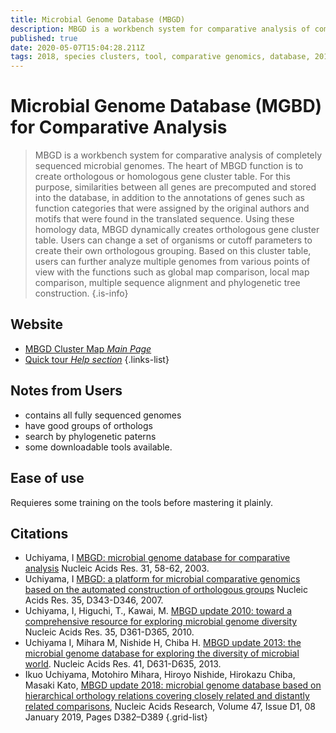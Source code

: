 ```yaml
---
title: Microbial Genome Database (MBGD)
description: MBGD is a workbench system for comparative analysis of completely sequenced microbial genomes. 
published: true
date: 2020-05-07T15:04:28.211Z
tags: 2018, species clusters, tool, comparative genomics, database, 2010, co-occurrence, 2007, 2013, orthologs, 2003
---
```


# Microbial Genome Database (MGBD) for Comparative Analysis

> MBGD is a workbench system for comparative analysis of completely sequenced microbial genomes. The heart of MBGD function is to create orthologous or homologous gene cluster table. For this purpose, similarities between all genes are precomputed and stored into the database, in addition to the annotations of genes such as function categories that were assigned by the original authors and motifs that were found in the translated sequence. Using these homology data, MBGD dynamically creates orthologous gene cluster table. Users can change a set of organisms or cutoff parameters to create their own orthologous grouping. Based on this cluster table, users can further analyze multiple genomes from various points of view with the functions such as global map comparison, local map comparison, multiple sequence alignment and phylogenetic tree construction.
{.is-info}

## Website

- [MBGD Cluster Map *Main Page*](http://mbgd.genome.ad.jp/htbin/cluster_map)
- [Quick tour *Help section*](http://mbgd.genome.ad.jp/doc/t1.html)
{.links-list}

## Notes from Users
- contains all fully sequenced genomes
- have good groups of orthologs
- search by phylogenetic paterns
- some downloadable tools available.

## Ease of use
Requieres some training on the tools before mastering it plainly.

## Citations

-	Uchiyama, I [MBGD: microbial genome database for comparative analysis](https://academic.oup.com/nar/article/31/1/58/2401479) Nucleic Acids Res. 31, 58-62, 2003.
-	Uchiyama, I [MBGD: a platform for microbial comparative genomics based on the automated construction of orthologous groups](https://academic.oup.com/nar/article/35/suppl_1/D343/1116504) Nucleic Acids Res. 35, D343-D346, 2007.
-	Uchiyama, I, Higuchi, T., Kawai, M. [MBGD update 2010: toward a comprehensive resource for exploring microbial genome diversity](https://academic.oup.com/nar/article/38/suppl_1/D361/3112297) Nucleic Acids Res. 35, D361-D365, 2010.
-	Uchiyama I, Mihara M, Nishide H, Chiba H. [MBGD update 2013: the microbial genome database for exploring the diversity of microbial world](https://academic.oup.com/nar/article/41/D1/D631/1050892). Nucleic Acids Res. 41, D631-D635, 2013.
- Ikuo Uchiyama, Motohiro Mihara, Hiroyo Nishide, Hirokazu Chiba, Masaki Kato, [MBGD update 2018: microbial genome database based on hierarchical orthology relations covering closely related and distantly related comparisons](https://academic.oup.com/nar/article/47/D1/D382/5193339), Nucleic Acids Research, Volume 47, Issue D1, 08 January 2019, Pages D382–D389
{.grid-list}
